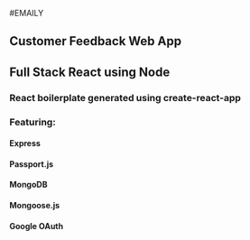 #EMAILY
## Customer Feedback Web App
## Full Stack React using Node
### React boilerplate generated using create-react-app
### Featuring:
#### Express
#### Passport.js
#### MongoDB
#### Mongoose.js
#### Google OAuth
